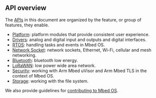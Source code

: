 ## API overview

The [APIs](/docs/v5.8/introduction/glossary.html) in this document are organized by the feature, or group of features, they enable.

- [Platform](/docs/v5.8/reference/platform.html): platform modules that provide consistent user experience.
- [Drivers](/docs/v5.8/reference/drivers.html): analog and digital input and outputs and digital interfaces.
- [RTOS](/docs/v5.8/reference/rtos.html): handling tasks and events in Mbed OS.
- [Network Socket](/docs/v5.8/reference/network-socket.html): network sockets, Ethernet, Wi-Fi, cellular and mesh networking.
- [Bluetooth](/docs/v5.8/reference/bluetooth.html): bluetooth low energy.
- [LoRaWAN](/docs/v5.8/reference/lorawan.html): low power wide area network.
- [Security](/docs/v5.8/reference/security.html): working with Arm Mbed uVisor and Arm Mbed TLS in the context of Mbed OS.
- [Storage](/docs/v5.8/reference/storage.html): working with the file system.

We also provide guidelines for [contributing to Mbed OS](/docs/v5.8/reference/contributing.html).
